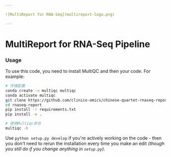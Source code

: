 ```yaml
---

![MultiReport for RNA-Seq](multireport-logo.png)

---
```


# MultiReport for RNA-Seq Pipeline

### Usage

To use this code, you need to install MultiQC and then your code. For example:

```bash
# 环境配置
conda create -n multiqc multiqc
conda activate multiqc
git clone https://github.com/clinico-omics/chinese-quartet-rnaseq-report.git
cd rnaseq-report
pip install -r requirements.txt
pip install -e .

# 使用Multiqc命令
multiqc -h
```

Use `python setup.py develop` if you're actively working on the code - then you don't need to rerun the installation every time you make an edit _(though you still do if you change anything in `setup.py`)_.
